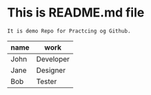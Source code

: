 # This is README.md file

    It is demo Repo for Practcing og Github.

| name | work |
| --- | --- |
| John | Developer |
| Jane | Designer |
| Bob | Tester |


